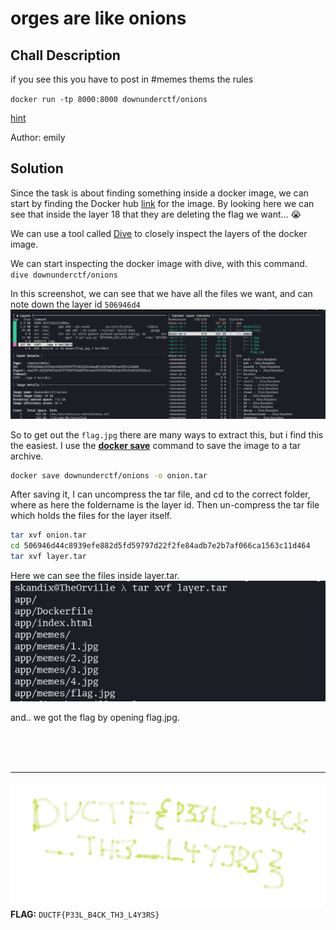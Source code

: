 # orges are like onions


## Chall Description
if you see this you have to post in #memes thems the rules

``docker run -tp 8000:8000 downunderctf/onions``

[hint](https://youtu.be/uFRHP02PruE)

Author: emily


## Solution

Since the task is about finding something inside a docker image, we can start by finding the Docker hub [link](https://hub.docker.com/layers/downunderctf/onions/latest/images/sha256-d73621b46fe83e5d835f05c6e718e155c9fdac7b5483b367bb556654f5002883?context=explore) for the image.
By looking here we can see that inside the layer 18 that they are deleting the flag we want... 😭

We can use a tool called [Dive](https://github.com/wagoodman/dive) to closely inspect the layers of the docker image.

We can start inspecting the docker image with dive, with this command. ``dive downunderctf/onions``

In this screenshot, we can see that we have all the files we want, and can note down the layer id ``506946d4 ``
![](2022-09-26-13-13-27.png)


So to get out the ``flag.jpg`` there are many ways to extract this, but i find this the easiest.
I use the [**docker save**](https://docs.docker.com/engine/reference/commandline/save/) command to save the image to a tar archive.
```bash
docker save downunderctf/onions -o onion.tar
```

After saving it, I can uncompress the tar file, and cd to the correct folder, where as here the foldername is the layer id. Then un-compress the tar file which holds the files for the layer itself.

```bash
tar xvf onion.tar
cd 506946d44c8939efe882d5fd59797d22f2fe84adb7e2b7af066ca1563c11d464
tar xvf layer.tar
```
Here we can see the files inside layer.tar.
![](2022-09-26-13-27-32.png)

and.. we got the flag by opening flag.jpg.

<br>
<br>
<br>

---
![](2022-09-26-13-29-04.png)
**FLAG:** ``DUCTF{P33L_B4CK_TH3_L4Y3RS}``
